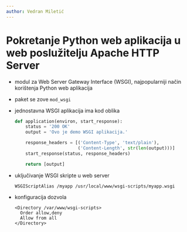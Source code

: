 ```yaml
---
author: Vedran Miletić
---
```


# Pokretanje Python web aplikacija u web poslužitelju Apache HTTP Server

- modul za Web Server Gateway Interface (WSGI), najpopularniji način korištenja Python web aplikacija
- paket se zove `mod_wsgi`
- jednostavna WSGI aplikacija ima kod oblika

    ``` python
    def application(environ, start_response):
        status = '200 OK'
        output = 'Ovo je demo WSGI aplikacija.'

        response_headers = [('Content-Type', 'text/plain'),
                            ('Content-Length', str(len(output)))]
        start_response(status, response_headers)

        return [output]
    ```

- uključivanje WSGI skripte u web server

    ``` apacheconf
    WSGIScriptAlias /myapp /usr/local/www/wsgi-scripts/myapp.wsgi
    ```

- konfiguracija dozvola

    ``` apacheconf
    <Directory /var/www/wsgi-scripts>
      Order allow,deny
      Allow from all
    </Directory>
    ```
